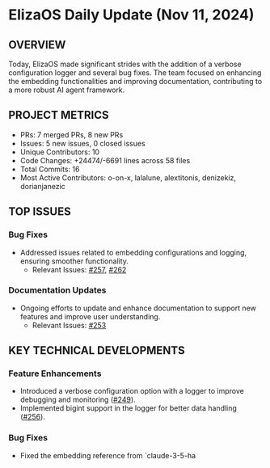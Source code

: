 # ElizaOS Daily Update (Nov 11, 2024)

## OVERVIEW 
Today, ElizaOS made significant strides with the addition of a verbose configuration logger and several bug fixes. The team focused on enhancing the embedding functionalities and improving documentation, contributing to a more robust AI agent framework.

## PROJECT METRICS
- PRs: 7 merged PRs, 8 new PRs
- Issues: 5 new issues, 0 closed issues
- Unique Contributors: 10
- Code Changes: +24474/-6691 lines across 58 files
- Total Commits: 16
- Most Active Contributors: o-on-x, lalalune, alextitonis, denizekiz, dorianjanezic

## TOP ISSUES
### Bug Fixes
- Addressed issues related to embedding configurations and logging, ensuring smoother functionality.
  - Relevant Issues: [#257](https://github.com/elizaos/eliza/issues/257), [#262](https://github.com/elizaos/eliza/issues/262)

### Documentation Updates
- Ongoing efforts to update and enhance documentation to support new features and improve user understanding.
  - Relevant Issues: [#253](https://github.com/elizaos/eliza/issues/253)

## KEY TECHNICAL DEVELOPMENTS
### Feature Enhancements
- Introduced a verbose configuration option with a logger to improve debugging and monitoring ([#249](https://github.com/elizaos/eliza/pull/249)).
- Implemented bigint support in the logger for better data handling ([#256](https://github.com/elizaos/eliza/pull/256)).

### Bug Fixes
- Fixed the embedding reference from `claude-3-5-ha